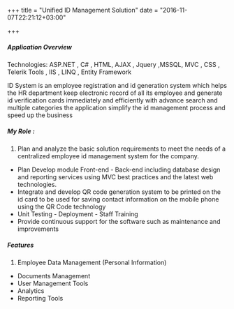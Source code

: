 +++
title = "Unified ID Management Solution"
date = "2016-11-07T22:21:12+03:00"

+++

##### Application Overview

Technologies:
ASP.NET , C# , HTML, AJAX , Jquery ,MSSQL, MVC , CSS , Telerik Tools , IIS , LINQ , Entity Framework

ID System is an employee registration and id generation system which helps the HR department keep electronic record of all its employee and generate id verification cards immediately and efficiently with advance search and multiple categories the application simplify the id management process and speed up the business

##### My Role :

1. Plan and analyze the basic solution requirements to meet the needs of a centralized employee id management system for the company.
* Plan Develop module Front-end - Back-end including database design and reporting services using MVC best practices and the latest web technologies.
* Integrate and develop QR code generation system to be printed on the id card to be used for saving contact information on the mobile phone using the QR Code technology
* Unit Testing - Deployment - Staff Training
* Provide continuous support for the software such as maintenance and improvements

##### Features
1. Employee Data Management (Personal Information)
* Documents Management
* User Management Tools
* Analytics
* Reporting Tools
